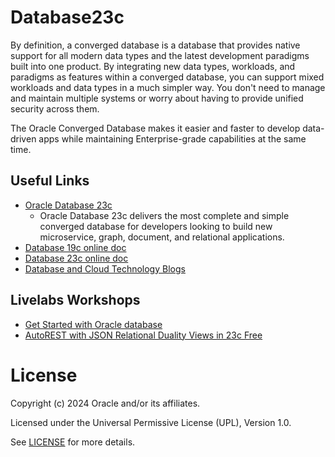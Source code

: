 # Database23c

By definition, a converged database is a database that provides native support for all modern data types and the latest development paradigms built into one product. By integrating new data types, workloads, and paradigms as features within a converged database, you can support mixed workloads and data types in a much simpler way. You don't need to manage and maintain multiple systems or worry about having to provide unified security across them. 

The Oracle Converged Database makes it easier and faster to develop data-driven apps while maintaining Enterprise-grade capabilities at the same time.  
 
## Useful Links  
 
- [Oracle Database 23c](https://www.oracle.com/database/23c/index.html)
    -  Oracle Database 23c delivers the most complete and simple converged database for developers looking to build new microservice, graph, document, and relational applications.
- [Database 19c online doc](https://docs.oracle.com/en/database/oracle/oracle-database/19/index.html)
- [Database 23c online doc](https://docs.oracle.com/en/database/oracle/oracle-database/19/index.html)
- [Database and Cloud Technology Blogs](https://blogs.oracle.com/coretec/category/crt-english-content)
  

## Livelabs Workshops  
- [Get Started with Oracle database](https://apexapps.oracle.com/pls/apex/r/dbpm/livelabs/view-workshop?wid=613)
- [AutoREST with JSON Relational Duality Views in 23c Free](https://apexapps.oracle.com/pls/apex/r/dbpm/livelabs/view-workshop?wid=3634)
 
 
# License

Copyright (c) 2024 Oracle and/or its affiliates.

Licensed under the Universal Permissive License (UPL), Version 1.0.

See [LICENSE](https://github.com/oracle-devrel/technology-engineering/blob/main/LICENSE) for more details.
